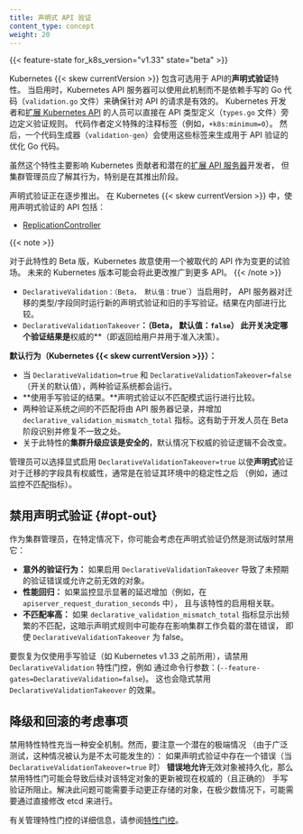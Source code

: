 ```yaml
---
title: 声明式 API 验证
content_type: concept
weight: 20
---
```

<!--
title: Declarative API Validation
reviewers:
- aaron-prindle
- yongruilin
- jpbetz
- thockin
content_type: concept
weight: 20
-->

{{< feature-state for_k8s_version="v1.33" state="beta" >}}

<!--
Kubernetes {{< skew currentVersion >}} includes optional _declarative validation_ for APIs. When enabled, the Kubernetes API server can use this mechanism rather than the legacy approach that relies on hand-written Go
code (`validation.go` files) to ensure that requests against the API are valid.
Kubernetes developers, and people [extending the Kubernetes API](/docs/concepts/extend-kubernetes/api-extension/apiserver-aggregation/),
can define validation rules directly alongside the API type definitions (`types.go` files). Code authors define
pecial comment tags (e.g., `+k8s:minimum=0`). A code generator (`validation-gen`) then uses these tags to produce
optimized Go code for API validation.
-->
Kubernetes {{< skew currentVersion >}} 包含可选用于 API的**声明式验证**特性。
当启用时，Kubernetes API 服务器可以使用此机制而不是依赖手写的
Go 代码（`validation.go` 文件）来确保针对 API 的请求是有效的。
Kubernetes 开发者和[扩展 Kubernetes API](/zh-cn/docs/concepts/extend-kubernetes/api-extension/apiserver-aggregation/)
的人员可以直接在 API 类型定义（`types.go` 文件）旁边定义验证规则。
代码作者定义特殊的注释标签（例如，`+k8s:minimum=0`）。
然后，一个代码生成器（`validation-gen`）会使用这些标签来生成用于 API 验证的优化 Go 代码。

<!--
While primarily a feature impacting Kubernetes contributors and potentially developers of [extension API servers](/docs/concepts/extend-kubernetes/api-extension/apiserver-aggregation/), cluster administrators should understand its behavior, especially during its rollout phases.
-->
虽然这个特性主要影响 Kubernetes
贡献者和潜在的[扩展 API 服务器](/zh-cn/docs/concepts/extend-kubernetes/api-extension/apiserver-aggregation/)开发者，
但集群管理员应了解其行为，特别是在其推出阶段。

<!--
Declarative validation is being rolled out gradually.
In Kubernetes {{< skew currentVersion >}}, the APIs that use declarative validation include:

* [ReplicationController](/docs/concepts/workloads/controllers/replicationcontroller/)
-->
声明式验证正在逐步推出。
在 Kubernetes {{< skew currentVersion >}} 中，使用声明式验证的 API 包括：

* [ReplicationController](/zh-cn/docs/concepts/workloads/controllers/replicationcontroller/)

{{< note >}}
<!--
For the beta of this feature, Kubernetes is intentionally using a superseded API as a test bed for the change.
Future Kubernetes releases may roll this out to more APIs.
-->
对于此特性的 Beta 版，Kubernetes 故意使用一个被取代的 API 作为变更的试验场。
未来的 Kubernetes 版本可能会将此更改推广到更多 API。
{{< /note >}}

<!--
*   `DeclarativeValidation`: (Beta, Default: `true`) When enabled, the API server runs *both* the new declarative validation and the old hand-written validation for migrated types/fields. The results are compared internally.
*   `DeclarativeValidationTakeover`: (Beta, Default: `false`) This gate determines which validation result is *authoritative* (i.e., returned to the user and used for admission decisions).
-->
* `DeclarativeValidation：（Beta， 默认值：`true`）当启用时，
   API 服务器对迁移的类型/字段同时运行新的声明式验证和旧的手写验证。结果在内部进行比较。
* `DeclarativeValidationTakeover`**：（Beta， 默认值：`false`）
   此开关决定哪个验证结果是**权威的**（即返回给用户并用于准入决策）。

<!--
**Default Behavior (Kubernetes {{< skew currentVersion >}}):**

*   With `DeclarativeValidation=true` and `DeclarativeValidationTakeover=false` (the default values for the gates), both validation systems run.
*   **The results of the *hand-written* validation are used.** The declarative validation runs in a mismatch mode for comparison.
*   Mismatches between the two validation systems are logged by the API server and increment the `declarative_validation_mismatch_total` metric. This helps developers identify and fix discrepancies during the Beta phase.
*   **Cluster upgrades should be safe** regarding this feature, as the authoritative validation logic doesn't change by default.
-->
**默认行为（Kubernetes {{< skew currentVersion >}}）：**

* 当 `DeclarativeValidation=true` 和 `DeclarativeValidationTakeover=false` （开关的默认值），两种验证系统都会运行。
* **使用手写验证的结果。**声明式验证以不匹配模式运行进行比较。
* 两种验证系统之间的不匹配将由 API 服务器记录，并增加
  `declarative_validation_mismatch_total` 指标。这有助于开发人员在
  Beta 阶段识别并修复不一致之处。
* 关于此特性的**集群升级应该是安全的**，默认情况下权威的验证逻辑不会改变。

<!--
Administrators can choose to explicitly enable `DeclarativeValidationTakeover=true` to make the *declarative* validation authoritative for migrated fields, typically after verifying stability in their environment (e.g., by monitoring the mismatch metric).
-->
管理员可以选择显式启用 `DeclarativeValidationTakeover=true`
以使**声明式**验证对于迁移的字段具有权威性，通常是在验证其环境中的稳定性之后
（例如，通过监控不匹配指标）。

<!--
## Disabling declarative validation {#opt-out}

As a cluster administrator, you might consider disabling declarative validation whilst it is still beta, under specific circumstances:
-->
## 禁用声明式验证 {#opt-out}

作为集群管理员，在特定情况下，你可能会考虑在声明式验证仍然是测试版时禁用它：

<!--
*   **Unexpected Validation Behavior:** If enabling `DeclarativeValidationTakeover` leads to unexpected validation errors or allows objects that were previously invalid.
*   **Performance Regressions:** If monitoring indicates significant latency increases (e.g., in `apiserver_request_duration_seconds`) correlated with the feature's enablement.
*   **High Mismatch Rate:** If the `declarative_validation_mismatch_total` metric shows frequent mismatches, suggesting potential bugs in the declarative rules affecting the cluster's workloads, even if `DeclarativeValidationTakeover` is false.
-->
* **意外的验证行为：** 如果启用 `DeclarativeValidationTakeover`
  导致了未预期的验证错误或允许之前无效的对象。
* **性能回归：** 如果监控显示显著的延迟增加（例如，在 `apiserver_request_duration_seconds` 中），
  且与该特性的启用相关联。
* **不匹配率高：** 如果 `declarative_validation_mismatch_total`
  指标显示出频繁的不匹配，这暗示声明式规则中可能存在影响集群工作负载的潜在错误，
  即使 `DeclarativeValidationTakeover` 为 false。

<!--
To revert to only using hand-written validation (as used before Kubernetes v1.33), disable the `DeclarativeValidation` feature gate, for example
via command-line arguments: (`--feature-gates=DeclarativeValidation=false`). This also implicitly disables the effect of `DeclarativeValidationTakeover`.
-->
要恢复为仅使用手写验证（如 Kubernetes v1.33 之前所用），请禁用
`DeclarativeValidation` 特性门控，例如
通过命令行参数：(`--feature-gates=DeclarativeValidation=false`)。
这也会隐式禁用 `DeclarativeValidationTakeover` 的效果。

<!--
## Considerations for downgrade and rollback

Disabling the feature acts as a safety mechanism. However, be aware of a potential edge case (considered unlikely due to extensive testing): If a bug in declarative validation (when `DeclarativeValidationTakeover=true`) *incorrectly allowed* an invalid object to be persisted, disabling the feature gates might then cause subsequent updates to that specific object to be blocked by the now-authoritative (and correct) hand-written validation. Resolving this might require manual correction of the stored object, potentially via direct etcd modification in rare cases.

For details on managing feature gates, see [Feature Gates](/docs/reference/command-line-tools-reference/feature-gates/).
-->
## 降级和回滚的考虑事项

禁用特性特性充当一种安全机制。然而，要注意一个潜在的极端情况
（由于广泛测试，这种情况被认为是不太可能发生的）：
如果声明式验证中存在一个错误（当 `DeclarativeValidationTakeover=true` 时）
**错误地允许**无效对象被持久化，那么禁用特性门可能会导致后续对该特定对象的更新被现在权威的（且正确的）
手写验证所阻止。解决此问题可能需要手动更正存储的对象，在极少数情况下，可能需要通过直接修改 etcd 来进行。

有关管理特性门控的详细信息，请参阅[特性门控](/zh-cn/docs/reference/command-line-tools-reference/feature-gates/)。
